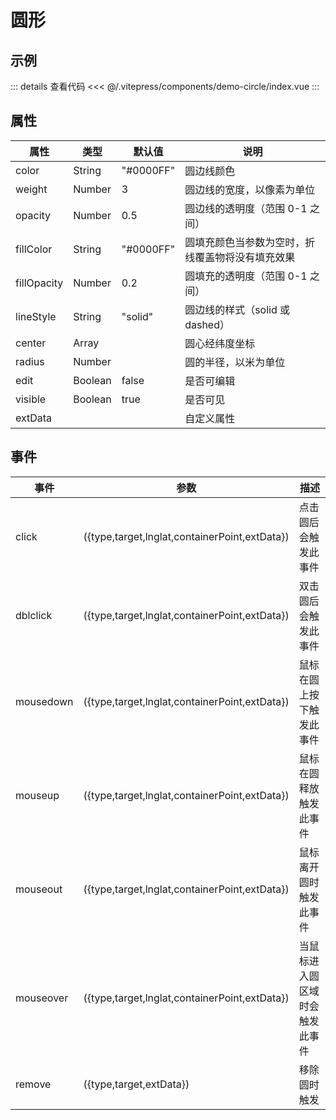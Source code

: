 # 圆形

## 示例

<demo-circle></demo-circle>

::: details 查看代码
<<< @/.vitepress/components/demo-circle/index.vue
:::

## 属性

| 属性          | 类型      | 默认值       | 说明                       |
|-------------|---------|-----------|--------------------------|
| color       | String  | "#0000FF" | 圆边线颜色                    |
| weight      | Number  | 3         | 圆边线的宽度，以像素为单位            |
| opacity     | Number  | 0.5       | 圆边线的透明度（范围 0-1 之间）       |
| fillColor   | String  | "#0000FF" | 圆填充颜色当参数为空时，折线覆盖物将没有填充效果 |
| fillOpacity | Number  | 0.2       | 圆填充的透明度（范围 0-1 之间）       |
| lineStyle   | String  | "solid"   | 圆边线的样式（solid 或 dashed）   |
| center      | Array   |           | 圆心经纬度坐标                  |
| radius      | Number  |           | 圆的半径，以米为单位               |
| edit        | Boolean | false     | 是否可编辑                    |
| visible     | Boolean | true      | 是否可见                     |
| extData     |         |           | 自定义属性                    |

## 事件

| 事件        | 参数                                            | 描述              |
|-----------|-----------------------------------------------|-----------------|
| click     | ({type,target,lnglat,containerPoint,extData}) | 点击圆后会触发此事件      |
| dblclick  | ({type,target,lnglat,containerPoint,extData}) | 双击圆后会触发此事件      |
| mousedown | ({type,target,lnglat,containerPoint,extData}) | 鼠标在圆上按下触发此事件    |
| mouseup   | ({type,target,lnglat,containerPoint,extData}) | 鼠标在圆释放触发此事件     |
| mouseout  | ({type,target,lnglat,containerPoint,extData}) | 鼠标离开圆时触发此事件     |
| mouseover | ({type,target,lnglat,containerPoint,extData}) | 当鼠标进入圆区域时会触发此事件 |
| remove    | ({type,target,extData})                       | 移除圆时触发          |
